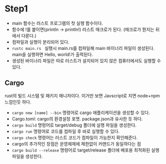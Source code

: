 # Step1

- main 함수는 러스트 프로그램의 첫 실행 함수이다.
- 함수에 !를 붙이면(println -> println!) 러스트 매크로가 된다. (매크로가 뭔지는 뒤에서 다룬다.)
- 컴파일과 실행이 분리되어 있다.
- ```rustc main.rs ``` 실행시 main.rs를 컴파일해 main 바이너리 파일이 생성된다. main을 실행하면 Hello, world!가 출력된다.
- 생성된 바이너리 파일은 따로 러스트가 설치되어 있지 않은 컴퓨터에서도 실행할 수 있다.

## Cargo
rust의 빌드 시스템 및 패키지 매니저이다. 이거만 보면 Javscript로 치면 node+npm 느낌인듯 하다.

- ```cargo new [name] --bin``` 명령어로 cargo 애플리케이션을 생성할 수 있다.
- Cargo.toml: cargo의 환경설정 포맷. package.json과 유사한 듯 하다.
- ```cargo build``` 명령어로 target/debug 폴더에 실행 파일을 생성한다.
- ```cargo run``` 명령어로 코드를 컴파일 후 바로 실행할 수 있다.
- ```cargo check```  명령어는 러스트 코드가 컴파일이 가능한지 확인해준다.
- cargo의 추가적인 장점은 운영체제에 제한없이 커맨드가 동일하다는 점
- ```cargo build --release``` 명령어로 target/release 폴더에 배포용 최적화된 실행 파일을 생성한다.